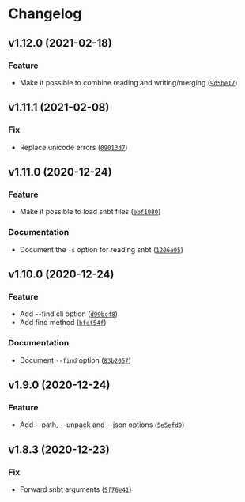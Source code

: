 # Changelog

<!--next-version-placeholder-->

## v1.12.0 (2021-02-18)
### Feature
* Make it possible to combine reading and writing/merging ([`9d5be17`](https://github.com/vberlier/nbtlib/commit/9d5be173a0b594a4077eddfe53709b78c6a67637))

## v1.11.1 (2021-02-08)
### Fix
* Replace unicode errors ([`09013d7`](https://github.com/vberlier/nbtlib/commit/09013d7b7baff68fb4f2b91bef82bceeb71e06d1))

## v1.11.0 (2020-12-24)
### Feature
* Make it possible to load snbt files ([`ebf1080`](https://github.com/vberlier/nbtlib/commit/ebf10809eebaf19185868868b98c463c3845540d))

### Documentation
* Document the `-s` option for reading snbt ([`1206e05`](https://github.com/vberlier/nbtlib/commit/1206e05229cb48b46ed7427432f5e55155b0b0fd))

## v1.10.0 (2020-12-24)
### Feature
* Add --find cli option ([`d99bc48`](https://github.com/vberlier/nbtlib/commit/d99bc48354899f0e1edfdc600859dc6e4eb79351))
* Add find method ([`bfef54f`](https://github.com/vberlier/nbtlib/commit/bfef54fdbad7517bb2c3ed2f186c1e1af8cf1f0a))

### Documentation
* Document `--find` option ([`83b2057`](https://github.com/vberlier/nbtlib/commit/83b20576430285278beb0307ef3685a9c99af544))

## v1.9.0 (2020-12-24)
### Feature
* Add --path, --unpack and --json options ([`5e5efd9`](https://github.com/vberlier/nbtlib/commit/5e5efd92f7b0d0a66c600d013812c773301525c1))

## v1.8.3 (2020-12-23)
### Fix
* Forward snbt arguments ([`5f76e41`](https://github.com/vberlier/nbtlib/commit/5f76e41a7ad3407a11a206c74d293efc734720d6))

